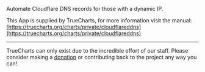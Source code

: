 Automate Cloudflare DNS records for those with a dynamic IP.

This App is supplied by TrueCharts, for more information visit the manual: [https://truecharts.org/charts/private/cloudflareddns](https://truecharts.org/charts/private/cloudflareddns)

---

TrueCharts can only exist due to the incredible effort of our staff.
Please consider making a [donation](https://truecharts.org/sponsor) or contributing back to the project any way you can!
